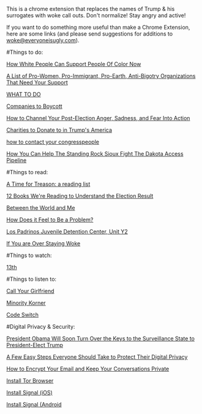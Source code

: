 This is a chrome extension that replaces the names of Trump & his surrogates with woke call outs. Don't normalize! Stay angry and active!

If you want to do something more useful than make a Chrome Extension, here are some links
(and please send suggestions for additions to woke@everyoneisugly.com).

#Things to do:

[How White People Can Support People Of Color Now](https://www.buzzfeed.com/hannahgiorgis/how-white-people-can-support-people-of-color-right-now?utm_term=.xfZMkGdxdB#.tuk5y1bObQ)

[A List of Pro-Women, Pro-Immigrant, Pro-Earth, Anti-Bigotry Organizations That Need Your Support](http://jezebel.com/a-list-of-pro-women-pro-immigrant-pro-earth-anti-big-1788752078)

[WHAT TO DO](https://medium.com/@thelindywest/what-to-do-d17e58305fa7#.zh8gwrdt7)

[Companies to Boycott](https://docs.google.com/spreadsheets/d/1vu0Y0HvadMgG_LN7dF8W7M66oPCcx_nmSARQWirV7iY/htmlview?sle=true#gid=0)

[How to Channel Your Post-Election Anger, Sadness, and Fear Into Action](http://www.slate.com/articles/news_and_politics/politics/2016/11/how_liberals_can_channel_their_post_election_anxiety_into_action.html)

[Charities to Donate to in Trump's America](http://www.pajiba.com/seriously_random_lists/charities-to-donate-to-in-trumps-america.php)

[how to contact your congresspeople](https://twitter.com/editoremilye/status/797243415922515970)

[How You Can Help The Standing Rock Sioux Fight The Dakota Access Pipeline](http://www.huffingtonpost.com/entry/help-standing-rock-sioux-dakota-access-pipeline_us_583480c9e4b000af95eca013?)

#Things to read:

[A Time for Treason: a reading list](http://thenewinquiry.com/features/a-time-for-treason/)

[12 Books We're Reading to Understand the Election Result](http://nymag.com/thecut/2016/11/12-books-were-reading-to-understand-the-election-result.html)

[Between the World and Me](https://www.amazon.com/Between-World-Me-Ta-Nehisi-Coates-ebook/dp/B00SEFAIRI/ref=sr_1_1?s=books&ie=UTF8&qid=1479921027&sr=1-1&keywords=between+the+world+and+me)

[How Does it Feel to Be a Problem?](https://www.amazon.com/dp/0143115413/)

[Los Padrinos Juvenile Detention Center, Unit Y2 ](http://hyperallergic.com/338196/one-poem-by-christopher-soto/)

[If You are Over Staying Woke](https://www.poetryfoundation.org/poems-and-poets/poems/detail/58028)

#Things to watch:

[13th](https://www.netflix.com/title/80091741)

#Things to listen to:

[Call Your Girlfriend](http://www.callyourgirlfriend.com/)

[Minority Korner](http://www.maximumfun.org/shows/minority-korner)

[Code Switch](http://www.npr.org/sections/codeswitch/)

#Digital Privacy & Security:

[President Obama Will Soon Turn Over the Keys to the Surveillance State to President-Elect Trump](https://www.aclu.org/blog/speak-freely/president-obama-will-soon-turn-over-keys-surveillance-state-president-elect-trump)

[A Few Easy Steps Everyone Should Take to Protect Their Digital Privacy](https://www.aclu.org/blog/speak-freely/few-easy-steps-everyone-should-take-protect-their-digital-privacy)

[How to Encrypt Your Email and Keep Your Conversations Private](http://lifehacker.com/how-to-encrypt-your-email-and-keep-your-conversations-p-1133495744)

[Install Tor Browser](https://www.torproject.org/projects/torbrowser.html.en)

[Install Signal (iOS)](https://itunes.apple.com/us/app/signal-private-messenger/id874139669?mt=8&ign-mpt=uo%3D4)

[Install Signal (Android](https://play.google.com/store/apps/details?id=org.thoughtcrime.securesms&hl=en)

